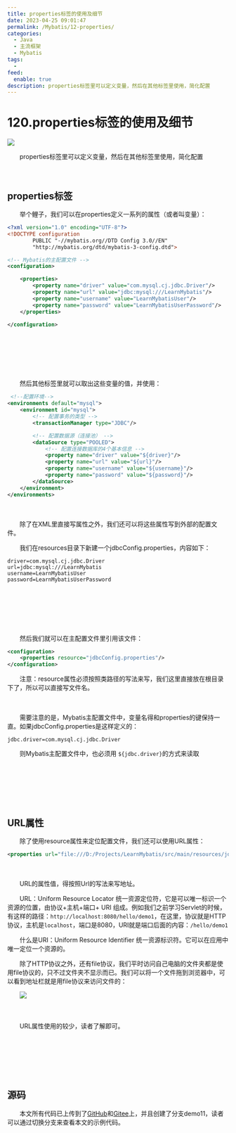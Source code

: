 ```yaml
---
title: properties标签的使用及细节
date: 2023-04-25 09:01:47
permalink: /Mybatis/12-properties/
categories:
  - Java
  - 主流框架
  - Mybatis
tags:
  - 
feed:
  enable: true
description: properties标签里可以定义变量，然后在其他标签里使用，简化配置
---
```

# 120.properties标签的使用及细节

![](https://image.peterjxl.com/blog/392.jpg)


　　properties标签里可以定义变量，然后在其他标签里使用，简化配置
<!-- more -->
　　‍

## properties标签

　　举个鲤子，我们可以在properties定义一系列的属性（或者叫变量）：

```xml
<?xml version="1.0" encoding="UTF-8"?>
<!DOCTYPE configuration
        PUBLIC "-//mybatis.org//DTD Config 3.0//EN"
        "http://mybatis.org/dtd/mybatis-3-config.dtd">

<!-- Mybatis的主配置文件 -->
<configuration>

    <properties>
        <property name="driver" value="com.mysql.cj.jdbc.Driver"/>
        <property name="url" value="jdbc:mysql:///LearnMybatis"/>
        <property name="username" value="LearnMybatisUser"/>
        <property name="password" value="LearnMybatisUserPassword"/>
    </properties>

</configuration>
```

　　‍

　　‍

　　‍

　　然后其他标签里就可以取出这些变量的值，并使用：

```xml
 <!--配置环境-->
<environments default="mysql">
    <environment id="mysql">
        <!-- 配置事务的类型 -->
        <transactionManager type="JDBC"/>

        <!-- 配置数据源（连接池） -->
        <dataSource type="POOLED">
            <!-- 配置连接数据库的4个基本信息 -->
            <property name="driver" value="${driver}"/>
            <property name="url" value="${url}"/>
            <property name="username" value="${username}"/>
            <property name="password" value="${password}"/>
        </dataSource>
    </environment>
</environments>
```

　　‍

　　除了在XML里直接写属性之外，我们还可以将这些属性写到外部的配置文件。

　　我们在resources目录下新建一个jdbcConfig.properties，内容如下：

```properties
driver=com.mysql.cj.jdbc.Driver
url=jdbc:mysql:///LearnMybatis
username=LearnMybatisUser
password=LearnMybatisUserPassword
```

　　‍

　　‍

　　‍

　　然后我们就可以在主配置文件里引用该文件：

```xml
<configuration>
    <properties resource="jdbcConfig.properties"/>
</configuration>
```

　　注意：resource属性必须按照类路径的写法来写，我们这里直接放在根目录下了，所以可以直接写文件名。

　　‍

　　需要注意的是，Mybatis主配置文件中，变量名得和properties的键保持一直。如果jdbcConfig.properties是这样定义的：

```properties
jdbc.driver=com.mysql.cj.jdbc.Driver
```

　　则Mybatis主配置文件中，也必须用 `${jdbc.driver}`的方式来读取

　　‍

　　‍

　　‍

## URL属性

　　除了使用resource属性来定位配置文件，我们还可以使用URL属性：

```xml
<properties url="file:///D:/Projects/LearnMybatis/src/main/resources/jdbcConfig.properties">
```

　　‍

　　URL的属性值，得按照Url的写法来写地址。  

　　URL：Uniform Resource Locator 统一资源定位符，它是可以唯一标识一个资源的位置，由协议+主机+端口+   URI 组成。例如我们之前学习Servlet的时候，有这样的路径：`http://localhost:8080/hello/demo1`，在这里，协议就是HTTP协议，主机是`localhost`，端口是8080，URI就是端口后面的内容：`/hello/demo1`

　　什么是URI：Uniform Resource Identifier 统一资源标识符。它可以在应用中唯一定位一个资源的。

　　除了HTTP协议之外，还有file协议，我们平时访问自己电脑的文件夹都是使用file协议的，只不过文件夹不显示而已。我们可以将一个文件拖到浏览器中，可以看到地址栏就是用file协议来访问文件的：

　　![](https://image.peterjxl.com/blog/image-20230419215824-ibbjo0y.png)

　　‍

　　URL属性使用的较少，读者了解即可。

　　‍

　　‍

　　‍

## 源码

　　本文所有代码已上传到了[GitHub](https://github.com/Peter-JXL/LearnMybatis)和[Gitee](https://gitee.com/peterjxl/LearnMybatis)上，并且创建了分支demo11，读者可以通过切换分支来查看本文的示例代码。

　　‍
